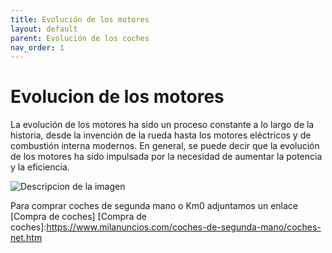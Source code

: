 ```yaml
---
title: Evolución de los motores
layout: default
parent: Evolución de los coches
nav_order: 1
---
```

# Evolucion de los motores
La evolución de los motores ha sido un proceso constante a lo largo de la historia, desde la invención de la rueda hasta los motores eléctricos y de combustión interna modernos. En general, se puede decir que la evolución de los motores ha sido impulsada por la necesidad de aumentar la potencia y la eficiencia.

<img src="https://encrypted-tbn0.gstatic.com/images?q=tbn:ANd9GcTAyedlRTw7yo762fUOclayP28EKxDXgmr1xjC5k6oAbtN_47_d9BjPdSZluprE2YTNOwo&usqp=CAU" alt="Descripcion de la imagen">

Para comprar coches de segunda mano o Km0 adjuntamos un enlace
[Compra de coches]
[Compra de coches]:https://www.milanuncios.com/coches-de-segunda-mano/coches-net.htm
